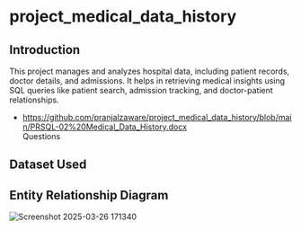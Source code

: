 # project_medical_data_history

## Introduction
This project manages and analyzes hospital data, including patient records, doctor details, and admissions. It helps in retrieving medical insights using SQL queries like patient search, admission tracking, and doctor-patient relationships.

-  <a> https://github.com/pranjalzaware/project_medical_data_history/blob/main/PRSQL-02%20Medical_Data_History.docx</a><br>Questions</br>

## Dataset Used


## Entity Relationship Diagram
![Screenshot 2025-03-26 171340](https://github.com/user-attachments/assets/854fd904-5802-4885-85fb-939aebcd57c7)
